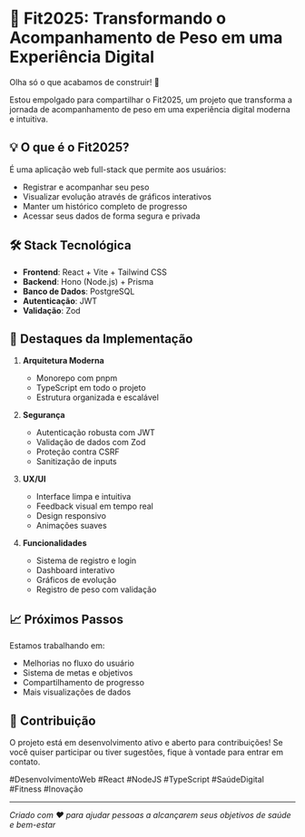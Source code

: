 # 🚀 Fit2025: Transformando o Acompanhamento de Peso em uma Experiência Digital

Olha só o que acabamos de construir! 🎉

Estou empolgado para compartilhar o Fit2025, um projeto que transforma a jornada de acompanhamento de peso em uma experiência digital moderna e intuitiva.

## 💡 O que é o Fit2025?

É uma aplicação web full-stack que permite aos usuários:

- Registrar e acompanhar seu peso
- Visualizar evolução através de gráficos interativos
- Manter um histórico completo de progresso
- Acessar seus dados de forma segura e privada

## 🛠️ Stack Tecnológica

- **Frontend**: React + Vite + Tailwind CSS
- **Backend**: Hono (Node.js) + Prisma
- **Banco de Dados**: PostgreSQL
- **Autenticação**: JWT
- **Validação**: Zod

## 🌟 Destaques da Implementação

1. **Arquitetura Moderna**

   - Monorepo com pnpm
   - TypeScript em todo o projeto
   - Estrutura organizada e escalável

2. **Segurança**

   - Autenticação robusta com JWT
   - Validação de dados com Zod
   - Proteção contra CSRF
   - Sanitização de inputs

3. **UX/UI**

   - Interface limpa e intuitiva
   - Feedback visual em tempo real
   - Design responsivo
   - Animações suaves

4. **Funcionalidades**
   - Sistema de registro e login
   - Dashboard interativo
   - Gráficos de evolução
   - Registro de peso com validação

## 📈 Próximos Passos

Estamos trabalhando em:

- Melhorias no fluxo do usuário
- Sistema de metas e objetivos
- Compartilhamento de progresso
- Mais visualizações de dados

## 🤝 Contribuição

O projeto está em desenvolvimento ativo e aberto para contribuições! Se você quiser participar ou tiver sugestões, fique à vontade para entrar em contato.

#DesenvolvimentoWeb #React #NodeJS #TypeScript #SaúdeDigital #Fitness #Inovação

---

_Criado com ❤️ para ajudar pessoas a alcançarem seus objetivos de saúde e bem-estar_
